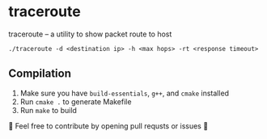 # traceroute

traceroute – a utility to show packet route to host

```shell
./traceroute -d <destination ip> -h <max hops> -rt <response timeout>
```

## Compilation

1. Make sure you have `build-essentials`, `g++`, and `cmake` installed
2. Run `cmake .` to generate Makefile
3. Run `make` to build


🚀 Feel free to contribute by opening pull requsts or issues 🚀
